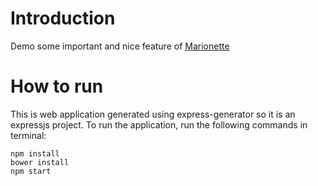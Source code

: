 # Introduction

Demo some important and nice feature of [Marionette](http://www.marionettejs.com/)

# How to run

This is web application generated using express-generator so it is an expressjs
project. To run the application, run the following commands in terminal:

    npm install 
    bower install
    npm start

